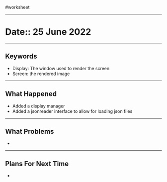 #worksheet 
_________
# Date:: 25 June 2022
_________
## Keywords
- Display: The window used to render the screen
- Screen: the rendered image

_________
## What Happened
- Added a display manager
- Added a jsonreader interface to allow for loading json files

_________
## What Problems
- 

_________
## Plans For Next Time
- 
